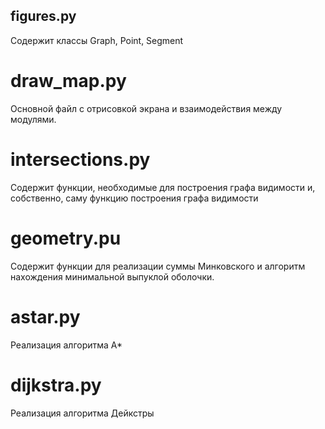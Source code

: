 ## figures.py

Содержит классы Graph, Point, Segment

# draw_map.py

Основной файл с отрисовкой экрана и взаимодействия между модулями.

# intersections.py

Содержит функции, необходимые для построения графа видимости и, собственно, саму функцию построения графа видимости

# geometry.pu

Содержит функции для реализации суммы Минковского и алгоритм нахождения минимальной выпуклой оболочки.

# astar.py

Реализация алгоритма А*

# dijkstra.py

Реализация алгоритма Дейкстры
